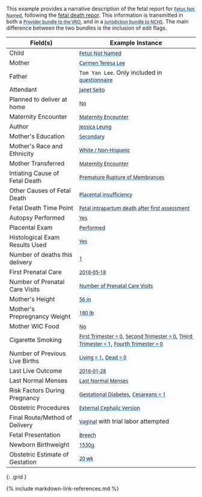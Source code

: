 <style>
  a code {
    font-family: system-ui, -apple-system, BlinkMacSystemFont, "Segoe UI",
    "Roboto", "Oxygen", "Ubuntu", "Cantarell", "Fira Sans", "Droid Sans",
    "Helvetica Neue", sans-serif !important;

    text-decoration: underline;
    text-decoration-color: #0088f9;
    background-color: #f4faff;
  }
</style>

This example provides a narrative description of the fetal report for [`Fetus Not Named`](Patient-patient-decedent-fetus-not-named.html), following the [fetal death repor](appendix_d_-_example_fetal_death_report.html).
This information is transmitted in both a [`Provider bundle to the VRO`](Bundle-bundle-provider-fetal-death-not-named.html), and in a [`Jurisdiction bundle to NCHS`](Bundle-bundle-jurisdiction-fetal-death-not-named.html).  The main difference between the two bundles is the inclusion of edit flags.


|  Field(s) | Example Instance | 
| --------- | ---------------- | 
| Child     | [`Fetus Not Named`](Patient-patient-decedent-fetus-not-named.html) | 
| Mother    | [`Carmen Teresa Lee`](Patient-patient-mother-carmen-teresa-lee.html) | 
| Father    | `Tom Yan Lee`. Only included in [`questionnaire`](QuestionnaireResponse-questionnaireResponse-patients-fetal-death-carmen-lee.html) |
| Attendant | [`Janet Seito`](Practitioner-practitioner-vital-records-janet-seito.html) |
| Planned to deliver at home | [`No`](Observation-observation-planned-to-deliver-at-home-not-named.html) |
| Maternity Encounter | [`Maternity Encounter`](Encounter-encounter-maternity-carmen-teresa-lee.html)|
| Author | [`Jessica Leung`](Practitioner-practitioner-vital-records-jessica-leung,html) | 
| Mother's Education | [`Secondary`](Observation-observation-parent-education-level-carmen-teresa-lee.html) |    
| Mother's Race and Ethnicity   | [`White / Non-Hispanic`](Observation-observation-input-race-and-ethnicity-carmen-teresa-lee.html) |  
| Mother Transferred   | [`Maternity Encounter`](Encounter-encounter-maternity-carmen-teresa-lee.html) |  
| Intiating Cause of Fetal Death |  [`Premature Rupture of Membrances`](Condition-condition-fetal-death-cause-or-condition-not-named.html)  | 
| Other Causes of Fetal Death    | [`Placental insufficiency`](Condition-condition-fetal-death-other-significant-cause-not-named.html)   |
| Fetal Death Time Point | [`Fetal intrapartum death after first assessment`](Observation-observation-fetal-death-time-point-not-named.html)  |
| Autopsy Performed | [`Yes`](Observation-observation-autopsy-performed-not-named.html)  |
| Placental Exam | [`Performed`](Observation-observation-histological-placental-exam-performed-not-named.html)  |
| Histological Exam Results Used | [`Yes`](Observation-observation-autopsy-histological-exam-results-used-not-named.html)  |
| Number of deaths this delivery | [`1`](Observation-observation-number-deaths-this-delivery-carmen-teresa-lee.html)   |
| First Prenatal Care   | [`2018-05-18`](Observation-observation-date-of-first-prenatal-care-visit-carmen-teresa-lee.html)  |
| Number of Prenatal Care Visits   | [`Number of Prenatal Care Visits`](Observation-observation-number-prenatal-visits-carmen-teresa-lee.html)  |
| Mother's Height     | [`56 in`](Observation-observation-mother-height-carmen-teresa-lee.html)  |
| Mother's Prepregnancy Weight     | [`180 lb`](Observation-observation-mother-prepregnancy-weight-carmen-teresa-lee.html)  |
| Mother WIC Food     | [`No`](Observation-observation-mother-received-wic-food-carmen-teresa-lee.html)  |
| Cigarette Smoking     | [`First Trimester = 0`](Observation-observation-cig-smoking-pregnancy-1-carmen-teresa-lee.html), [`Second Trimester = 0`](Observation-observation-cig-smoking-pregnancy-2-carmen-teresa-lee.html), [`THird Trimester = 1`](Observation-observation-cig-smoking-pregnancy-3-carmen-teresa-lee.html), [`Fourth Trimester = 0`](Observation-observation-cig-smoking-pregnancy-4-carmen-teresa-lee.html)  |
| Number of Previous Live Births     | [`Living = 1`](Observation-observation-number-births-now-living-carmen-teresa-lee.html), [`Dead = 0`](Observation-observation-number-births-now-dead-carmen-teresa-lee.html)  |
| Last Live Outcome    | [`2016-01-28`](Observation-observation-date-of-last-live-birth-carmen-teresa-lee.html)  |
| Last Normal Menses     | [`Last Normal Menses`](Observation-observation-last-menstrual-period-carmen-teresa-lee.html)  |
| Risk Factors During Pregnancy     | [`Gestational Diabetes`](Condition-condition-gestational-diabetes-carmen-teresa-lee), [`Cesareans = 1`](Observation-observation-number-previous-cesareans-carmen-teresa-lee.html)  |
| Obstetric Procedures     | [`External Cephalic Version`](Procedure-procedure-obstetric-procedure-carmen-teresa-lee.html) |  Failed |
| Final Route/Method of Delivery | [`Vaginal`](Procedure-procedure-final-route-method-delivery-not-named.html) with trial labor attempted | 
| Fetal Presentation | [`Breech`](Observation-observation-fetal-presentation-fetus-not-named.html) | 
| Newborn Birthweight | [`1530g`](Observation-observation-birth-weight-not-named.html)  |
| Obstetric Estimate of Gestation | [`20 wk`](Observation-observation-gestational-age-at-delivery-fetus-not-named.html)  |
{: .grid }





{% include markdown-link-references.md %}